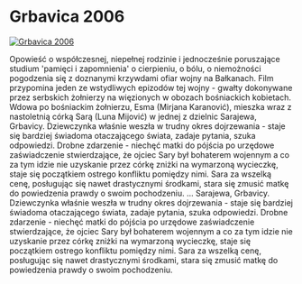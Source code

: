 Grbavica 2006 
=============
[![Grbavica 2006 ](http://vidos.pl/images/player.gif)](http://vidos.pl/grbavica-2006)

 Opowieść o współczesnej, niepełnej rodzinie i jednocześnie poruszające studium 'pamięci i zapomnienia' o cierpieniu, o bólu, o niemożności pogodzenia się z doznanymi krzywdami ofiar wojny na Bałkanach. Film przypomina jeden ze wstydliwych epizodów tej wojny - gwałty dokonywane przez serbskich żołnierzy na więzionych w obozach bośniackich kobietach. Wdowa po bośniackim żołnierzu, Esma (Mirjana Karanović), mieszka wraz z nastoletnią córką Sarą (Luna Mijović) w jednej z dzielnic Sarajewa, Grbavicy. Dziewczynka właśnie weszła w trudny okres dojrzewania - staje się bardziej świadoma otaczającego świata, zadaje pytania, szuka odpowiedzi. Drobne zdarzenie - niechęć matki do pójścia po urzędowe zaświadczenie stwierdzające, że ojciec Sary był bohaterem wojennym a co za tym idzie nie uzyskanie przez córkę zniżki na wymarzoną wycieczkę, staje się początkiem ostrego konfliktu pomiędzy nimi. Sara za wszelką cenę, posługując się nawet drastycznymi środkami, stara się zmusić matkę do powiedzenia prawdy o swoim pochodzeniu.   ... Sarajewa, Grbavicy. Dziewczynka właśnie weszła w trudny okres dojrzewania - staje się bardziej świadoma otaczającego świata, zadaje pytania, szuka odpowiedzi. Drobne zdarzenie - niechęć matki do pójścia po urzędowe zaświadczenie stwierdzające, że ojciec Sary był bohaterem wojennym a co za tym idzie nie uzyskanie przez córkę zniżki na wymarzoną wycieczkę, staje się początkiem ostrego konfliktu pomiędzy nimi. Sara za wszelką cenę, posługując się nawet drastycznymi środkami, stara się zmusić matkę do powiedzenia prawdy o swoim pochodzeniu.
